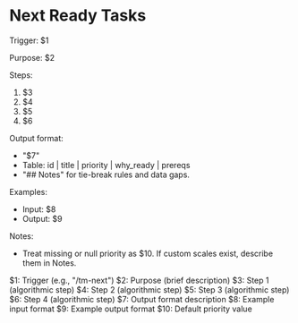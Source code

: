 # Next Ready Tasks

Trigger: $1

Purpose: $2

Steps:

1. $3
2. $4
3. $5
4. $6

Output format:

- "$7"
- Table: id | title | priority | why_ready | prereqs
- "## Notes" for tie-break rules and data gaps.

Examples:

- Input: $8
- Output: $9

Notes:

- Treat missing or null priority as $10. If custom scales exist, describe them in Notes.

<!-- Placeholder mapping -->
$1: Trigger (e.g., "/tm-next")
$2: Purpose (brief description)
$3: Step 1 (algorithmic step)
$4: Step 2 (algorithmic step)
$5: Step 3 (algorithmic step)
$6: Step 4 (algorithmic step)
$7: Output format description
$8: Example input format
$9: Example output format
$10: Default priority value
